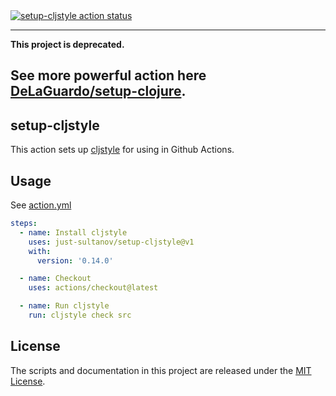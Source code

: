 <a href="https://github.com/just-sultanov/setup-cljstyle/actions">
  <img alt="setup-cljstyle action status" src="https://github.com/just-sultanov/setup-cljstyle/workflows/test/badge.svg">
</a>

---
**This project is deprecated.**

See more powerful action here [DeLaGuardo/setup-clojure](https://github.com/DeLaGuardo/setup-clojure).
---

## setup-cljstyle

This action sets up [cljstyle](https://github.com/greglook/cljstyle) for using
in Github Actions.

## Usage

See [action.yml](action.yml)

```yaml
steps:
  - name: Install cljstyle
    uses: just-sultanov/setup-cljstyle@v1
    with:
      version: '0.14.0'

  - name: Checkout
    uses: actions/checkout@latest

  - name: Run cljstyle
    run: cljstyle check src
```

## License

The scripts and documentation in this project are released under
the [MIT License](LICENSE).
